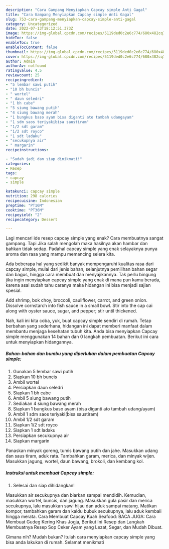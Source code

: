 ```yaml
---
description: "Cara Gampang Menyiapkan Capcay simple Anti Gagal"
title: "Cara Gampang Menyiapkan Capcay simple Anti Gagal"
slug: 753-cara-gampang-menyiapkan-capcay-simple-anti-gagal
category: Uncategorized
date: 2022-07-13T18:12:51.373Z
image: https://img-global.cpcdn.com/recipes/5119ded0c2e6c774/680x482cq70/capcay-simple-foto-resep-utama.jpg
hideToc: false
enableToc: true
enableTocContent: false
thumbnail: https://img-global.cpcdn.com/recipes/5119ded0c2e6c774/680x482cq70/capcay-simple-foto-resep-utama.jpg
cover: https://img-global.cpcdn.com/recipes/5119ded0c2e6c774/680x482cq70/capcay-simple-foto-resep-utama.jpg
author: Admin
authorAv: notfound
ratingvalue: 4.5
reviewcount: 25
recipeingredient:
- "5 lembar sawi putih"
- "10 bh buncis"
- " wortel"
- " daun seledri"
- "1 bh cabe"
- "5 siung bawang putih"
- "4 siung bawang merah"
- "1 bungkus baso ayam bisa diganti ato tambah udangayam"
- "1 sdm saos teriyakibisa saustiram"
- "1/2 sdt garam"
- "1/2 sdt royco"
- "1 sdt ladaku"
- "secukupnya air"
- " margarin"
recipeinstructions:

- "Sudah jadi dan siap dinikmati!"
categories:
- Resep
tags:
- capcay
- simple

katakunci: capcay simple 
nutrition: 298 calories
recipecuisine: Indonesian
preptime: "PT16M"
cooktime: "PT36M"
recipeyield: "2"
recipecategory: Dessert

---
```



Lagi mencari ide resep capcay simple yang enak? Cara membuatnya sangat gampang. Tapi Jika salah mengolah maka hasilnya akan hambar dan bahkan tidak sedap. Padahal capcay simple yang enak selayaknya punya aroma dan rasa yang mampu memancing selera kita.


Ada beberapa hal yang sedikit banyak mempengaruhi kualitas rasa dari capcay simple, mulai dari jenis bahan, selanjutnya pemilihan bahan segar dan bagus, hingga cara membuat dan menyajikannya. Tak perlu bingung jika ingin menyiapkan capcay simple yang enak di mana pun kamu berada, karena asal sudah tahu caranya maka hidangan ini bisa menjadi sajian spesial.

Add shrimp, bok choy, broccoli, cauliflower, carrot, and green onion. Dissolve cornstarch into fish sauce in a small bowl. Stir into the cap cai along with oyster sauce, sugar, and pepper; stir until thickened.


Nah, kali ini kita coba, yuk, buat capcay simple sendiri di rumah. Tetap berbahan yang sederhana, hidangan ini dapat memberi manfaat dalam membantu menjaga kesehatan tubuh kita. Anda bisa menyiapkan Capcay simple menggunakan 14 bahan dan 0 langkah pembuatan. Berikut ini cara untuk menyiapkan hidangannya.

<!--inarticleads1-->

##### Bahan-bahan dan bumbu yang diperlukan dalam pembuatan Capcay simple:

1. Gunakan 5 lembar sawi putih
1. Siapkan 10 bh buncis
1. Ambil  wortel
1. Persiapkan  daun seledri
1. Siapkan 1 bh cabe
1. Ambil 5 siung bawang putih
1. Sediakan 4 siung bawang merah
1. Siapkan 1 bungkus baso ayam (bisa diganti ato tambah udang/ayam)
1. Ambil 1 sdm saos teriyaki(bisa saustiram)
1. Ambil 1/2 sdt garam
1. Siapkan 1/2 sdt royco
1. Siapkan 1 sdt ladaku
1. Persiapkan secukupnya air
1. Siapkan  margarin


Panaskan minyak goreng, tumis bawang putih dan jahe. Masukkan udang dan saus tiram, aduk rata. Tambahkan garam, merica, dan minyak wijen. Masukkan jagung, wortel, daun bawang, brokoli, dan kembang kol. 

<!--inarticleads2-->

##### Instruksi untuk membuat Capcay simple:


1. Selesai dan siap dihidangkan!

Masukkan air secukupnya dan biarkan sampai mendidih. Kemudian, masukkan wortel, buncis, dan jagung. Masukkan gula pasir dan merica secukupnya, lalu masukkan sawi hijau dan aduk sampai matang. Matikan kompor, tambahkan garam dan kaldu bubuk secukupnya, lalu aduk kembali hingga merata. Cara Membuat Capcay Kuah Seafood: BACA JUGA: Cara Membuat Gudeg Kering Khas Jogja, Berikut Ini Resep dan Langkah Membuatnya Resep Sop Ceker Ayam yang Lezat, Segar, dan Mudah Dibuat. 

Gimana nih? Mudah bukan? Itulah cara menyiapkan capcay simple yang bisa anda lakukan di rumah. Selamat menikmati
